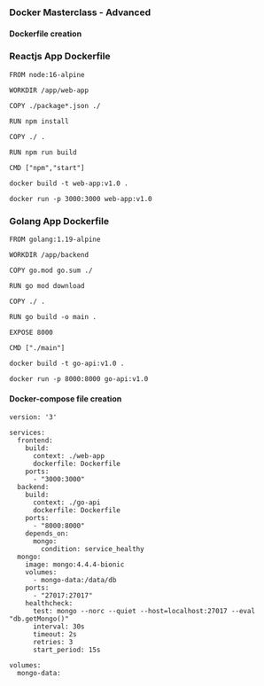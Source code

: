 ### Docker Masterclass - Advanced


#### Dockerfile creation

### Reactjs App Dockerfile
```
FROM node:16-alpine

WORKDIR /app/web-app

COPY ./package*.json ./

RUN npm install

COPY ./ .

RUN npm run build

CMD ["npm","start"]
```

```
docker build -t web-app:v1.0 .

docker run -p 3000:3000 web-app:v1.0 

```


### Golang App Dockerfile
```
FROM golang:1.19-alpine

WORKDIR /app/backend

COPY go.mod go.sum ./

RUN go mod download

COPY ./ .

RUN go build -o main .

EXPOSE 8000

CMD ["./main"]
```

```
docker build -t go-api:v1.0 .

docker run -p 8000:8000 go-api:v1.0 

```


#### Docker-compose file creation

```
version: '3'

services:
  frontend:
    build:
      context: ./web-app
      dockerfile: Dockerfile
    ports:
      - "3000:3000"
  backend:
    build:
      context: ./go-api
      dockerfile: Dockerfile
    ports:
      - "8000:8000"
    depends_on:
      mongo:
        condition: service_healthy
  mongo:
    image: mongo:4.4.4-bionic
    volumes:
      - mongo-data:/data/db
    ports:
      - "27017:27017"
    healthcheck:
      test: mongo --norc --quiet --host=localhost:27017 --eval "db.getMongo()"
      interval: 30s
      timeout: 2s
      retries: 3
      start_period: 15s

volumes:
  mongo-data:


```





